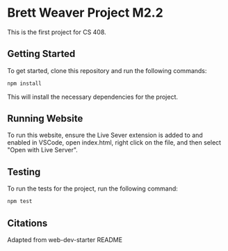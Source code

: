 # Brett Weaver Project M2.2

This is the first project for CS 408.

## Getting Started

To get started, clone this repository and run the following commands:

```bash
npm install
```
This will install the necessary dependencies for the project.

## Running Website

To run this website, ensure the Live Sever extension is added to and enabled in VSCode, open index.html, right click on the file, and then select "Open with Live Server".

## Testing

To run the tests for the project, run the following command:

```bash
npm test
```

## Citations

Adapted from web-dev-starter README